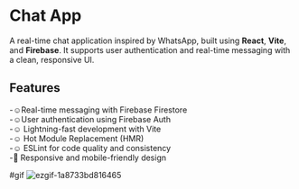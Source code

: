 # Chat App

A real-time chat application inspired by WhatsApp, built using **React**, **Vite**, and **Firebase**. It supports user authentication and real-time messaging with a clean, responsive UI.

## Features

-☺️Real-time messaging with Firebase Firestore  
-☺️User authentication using Firebase Auth  
-☺️ Lightning-fast development with Vite  
-☺️ Hot Module Replacement (HMR)  
-☺️ ESLint for code quality and consistency  
-📱 Responsive and mobile-friendly design 


#gif
![ezgif-1a8733bd816465](https://github.com/user-attachments/assets/571a9f38-d3d3-48ed-806e-1215839d853c)
